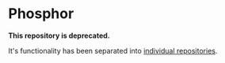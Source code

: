 Phosphor
========

**This repository is deprecated.**

It's functionality has been separated into
[individual repositories](https://github.com/phosphorjs).
